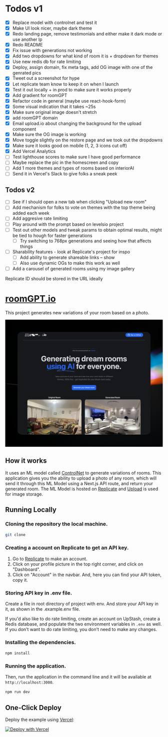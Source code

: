 # Todos v1

- [x] Replace model with controlnet and test it
- [x] Make UI look nicer, maybe dark theme
- [x] Redo landing page, remove testimonials and either make it dark mode or use another lp
- [x] Redo README
- [x] Fix issue with generations not working
- [x] Add two dropdowns for what kind of room it is + dropdown for themes
- [x] Use new redis db for rate limiting
- [x] Deploy, assign domain, fix meta tags, add OG image with one of the genrated pics
- [x] Tweet out a screenshot for hype
- [x] Let replicate team know to keep it on when I launch
- [x] Test it out locally + in prod to make sure it works properly
- [x] Add gradient for roomGPT
- [x] Refactor code in general (maybe use react-hook-form)
- [x] Some visual indication that it takes ~25s
- [x] Make sure original image doesn't stretch
- [x] add roomGPT domain
- [x] Email upload.io about changing the background for the upload component
- [x] Make sure the OG image is working
- [x] Move toggle slightly on the restore page and we took out the dropdowns
- [x] Make sure it looks good on mobile (1, 2, 3 icons cut off)
- [x] Add Vercel Analytics
- [ ] Test lighthouse scores to make sure I have good performance
- [ ] Maybe replace the pic in the homescreen and copy
- [ ] Add 1 more themes and types of rooms based on interiorAI
- [ ] Send it in Vercel's Slack to give folks a sneak peek

## Todos v2

- [ ] See if I should open a new tab when clicking "Upload new room"
- [ ] Add mechanism for folks to vote on themes with the top theme being added each week
- [ ] Add aggresive rate limiting
- [ ] Play around with the prompt based on levelsio project
- [ ] Test out other models and tweak params to obtain optimal results, might be tied to hough for faster generations
  - [ ] Try switching to 768px generations and seeing how that affects things
- [ ] Sharability features - look at Replicate's project for inspo
  - [ ] Add ability to generate shareable links – show
  - [ ] Also use dynamic OGs to make this work as well
- [ ] Add a carousel of generated rooms using my image gallery

Replicate ID should be stored in the URL ideally

<!-- // 1. User form with dropdowns for theme and room
// 2. Get back id from Replicate, tell it to switch to the second component, query with the id
// 3. Result component with the image and the download button -->

# [roomGPT.io](https://roomGPT.io)

This project generates new variations of your room based on a photo.

[![Room GPT](./public/screenshot.png)](https://roomGPT.io)

## How it works

It uses an ML model called [ControlNet](https://github.com/lllyasviel/ControlNet) to generate variations of rooms. This application gives you the ability to upload a photo of any room, which will send it through this ML Model using a Next.js API route, and return your generated room. The ML Model is hosted on [Replicate](https://replicate.com) and [Upload](https://upload.io) is used for image storage.

## Running Locally

### Cloning the repository the local machine.

```bash
git clone
```

### Creating a account on Replicate to get an API key.

1. Go to [Replicate](https://replicate.com/) to make an account.
2. Click on your profile picture in the top right corner, and click on "Dashboard".
3. Click on "Account" in the navbar. And, here you can find your API token, copy it.

### Storing API key in .env file.

Create a file in root directory of project with env. And store your API key in it, as shown in the .example.env file.

If you'd also like to do rate limiting, create an account on UpStash, create a Redis database, and populate the two environment variables in `.env` as well. If you don't want to do rate limiting, you don't need to make any changes.

### Installing the dependencies.

```bash
npm install
```

### Running the application.

Then, run the application in the command line and it will be available at `http://localhost:3000`.

```bash
npm run dev
```

## One-Click Deploy

Deploy the example using [Vercel](https://vercel.com?utm_source=github&utm_medium=readme&utm_campaign=vercel-examples):

[![Deploy with Vercel](https://vercel.com/button)](https://vercel.com/new/clone?repository-url=https://github.com/Nutlope/roomGPT&env=REPLICATE_API_KEY&project-name=room-GPT&repo-name=roomGPT)
